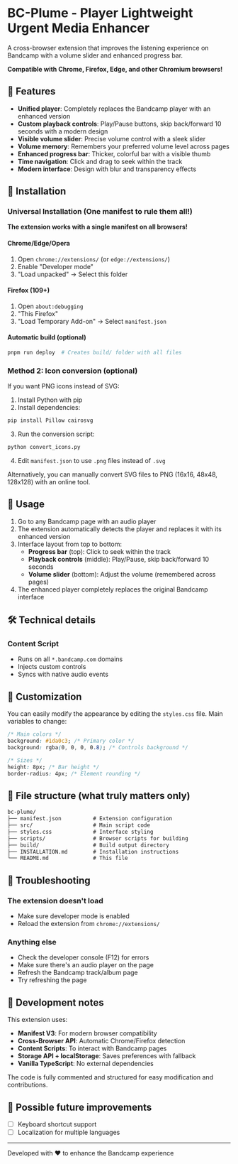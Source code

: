 # BC-Plume - Player Lightweight Urgent Media Enhancer

A cross-browser extension that improves the listening experience on Bandcamp with a volume slider and enhanced progress bar.

**Compatible with Chrome, Firefox, Edge, and other Chromium browsers!**

## 🎵 Features

- **Unified player**: Completely replaces the Bandcamp player with an enhanced version
- **Custom playback controls**: Play/Pause buttons, skip back/forward 10 seconds with a modern design
- **Visible volume slider**: Precise volume control with a sleek slider
- **Volume memory**: Remembers your preferred volume level across pages
- **Enhanced progress bar**: Thicker, colorful bar with a visible thumb
- **Time navigation**: Click and drag to seek within the track
- **Modern interface**: Design with blur and transparency effects

## 🚀 Installation

### Universal Installation (One manifest to rule them all!)

**The extension works with a single manifest on all browsers!**

#### Chrome/Edge/Opera

1. Open `chrome://extensions/` (or `edge://extensions/`)
2. Enable "Developer mode"
3. "Load unpacked" → Select this folder

#### Firefox (109+)

1. Open `about:debugging`
2. "This Firefox"
3. "Load Temporary Add-on" → Select `manifest.json`

#### Automatic build (optional)

```bash
pnpm run deploy  # Creates build/ folder with all files
```

### Method 2: Icon conversion (optional)

If you want PNG icons instead of SVG:

1. Install Python with pip
2. Install dependencies:

```bash
pip install Pillow cairosvg
```

3. Run the conversion script:

```bash
python convert_icons.py
```

4. Edit `manifest.json` to use `.png` files instead of `.svg`

Alternatively, you can manually convert SVG files to PNG (16x16, 48x48, 128x128) with an online tool.

## 📖 Usage

1. Go to any Bandcamp page with an audio player
2. The extension automatically detects the player and replaces it with its enhanced version
3. Interface layout from top to bottom:
   - **Progress bar** (top): Click to seek within the track
   - **Playback controls** (middle): Play/Pause, skip back/forward 10 seconds
   - **Volume slider** (bottom): Adjust the volume (remembered across pages)
4. The enhanced player completely replaces the original Bandcamp interface

## 🛠️ Technical details

### Content Script

- Runs on all `*.bandcamp.com` domains
- Injects custom controls
- Syncs with native audio events

## 🎨 Customization

You can easily modify the appearance by editing the `styles.css` file. Main variables to change:

```css
/* Main colors */
background: #1da0c3; /* Primary color */
background: rgba(0, 0, 0, 0.8); /* Controls background */

/* Sizes */
height: 8px; /* Bar height */
border-radius: 4px; /* Element rounding */
```

## 🔧 File structure (what truly matters only)

```txt
bc-plume/
├── manifest.json          # Extension configuration
├── src/                   # Main script code
├── styles.css             # Interface styling
├── scripts/               # Browser scripts for building
├── build/                 # Build output directory
├── INSTALLATION.md        # Installation instructions
└── README.md              # This file
```

## 🐛 Troubleshooting

### The extension doesn't load

- Make sure developer mode is enabled
- Reload the extension from `chrome://extensions/`

### Anything else

- Check the developer console (F12) for errors
- Make sure there's an audio player on the page
- Refresh the Bandcamp track/album page
- Try refreshing the page

## 📝 Development notes

This extension uses:

- **Manifest V3**: For modern browser compatibility
- **Cross-Browser API**: Automatic Chrome/Firefox detection
- **Content Scripts**: To interact with Bandcamp pages
- **Storage API + localStorage**: Saves preferences with fallback
- **Vanilla TypeScript**: No external dependencies

The code is fully commented and structured for easy modification and contributions.

## 🔮 Possible future improvements

- [ ] Keyboard shortcut support
- [ ] Localization for multiple languages

---

Developed with ❤️ to enhance the Bandcamp experience
